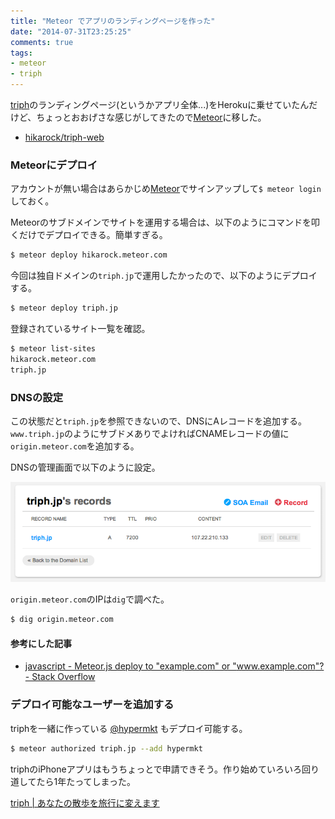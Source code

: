 ```yaml
---
title: "Meteor でアプリのランディングページを作った"
date: "2014-07-31T23:25:25"
comments: true
tags: 
- meteor
- triph
---
```


[triph](http://triph.jp)のランディングページ(というかアプリ全体...)をHerokuに乗せていたんだけど、ちょっとおおげさな感じがしてきたので[Meteor](https://meteor.com)に移した。

<!--more-->

- [hikarock/triph-web](https://github.com/hikarock/triph-web)

### Meteorにデプロイ

アカウントが無い場合はあらかじめ[Meteor](https://meteor.com)でサインアップして`$ meteor login`しておく。

Meteorのサブドメインでサイトを運用する場合は、以下のようにコマンドを叩くだけでデプロイできる。簡単すぎる。

```sh
$ meteor deploy hikarock.meteor.com
```

今回は独自ドメインの`triph.jp`で運用したかったので、以下のようにデプロイする。

```sh
$ meteor deploy triph.jp
```

登録されているサイト一覧を確認。

```sh
$ meteor list-sites
hikarock.meteor.com
triph.jp
```

### DNSの設定

この状態だと`triph.jp`を参照できないので、DNSにAレコードを追加する。
`www.triph.jp`のようにサブドメありでよければCNAMEレコードの値に`origin.meteor.com`を追加する。

DNSの管理画面で以下のように設定。

![](/images/post/meteor-1.png)

`origin.meteor.com`のIPは`dig`で調べた。

```sh
$ dig origin.meteor.com
```

#### 参考にした記事

- [javascript - Meteor.js deploy to &quot;example.com&quot; or &quot;www.example.com&quot;? - Stack Overflow](http://stackoverflow.com/a/15706411)

### デプロイ可能なユーザーを追加する

triphを一緒に作っている [@hypermkt](https://twitter.com/hypermkt) もデプロイ可能する。

```sh
$ meteor authorized triph.jp --add hypermkt
```

triphのiPhoneアプリはもうちょっとで申請できそう。作り始めていろいろ回り道してたら1年たってしまった。

[triph | あなたの散歩を旅行に変えます](http://triph.jp)


